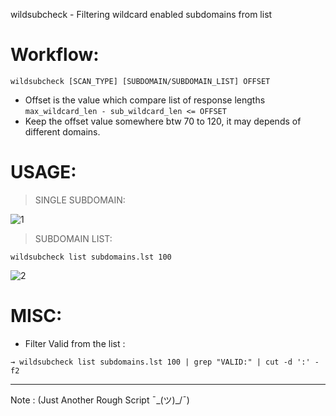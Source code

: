 wildsubcheck - Filtering wildcard enabled subdomains from list 

# Workflow:

```
wildsubcheck [SCAN_TYPE] [SUBDOMAIN/SUBDOMAIN_LIST] OFFSET
```

* Offset is the value which compare list of response lengths `max_wildcard_len - sub_wildcard_len <= OFFSET` 
* Keep the offset value somewhere btw 70 to 120, it may depends of different domains.

# USAGE:

> SINGLE SUBDOMAIN:

![1](https://user-images.githubusercontent.com/13177578/64770100-27a6c000-d56a-11e9-859e-209d900d51a6.PNG)

> SUBDOMAIN LIST:

`wildsubcheck list subdomains.lst 100`

![2](https://user-images.githubusercontent.com/13177578/64770099-270e2980-d56a-11e9-8505-cc5c2b91b562.PNG)


# MISC:

* Filter Valid from the list :

```
→ wildsubcheck list subdomains.lst 100 | grep "VALID:" | cut -d ':' -f2
```

--------------------------------------

Note : (Just Another Rough Script  ¯\_(ツ)_/¯)
